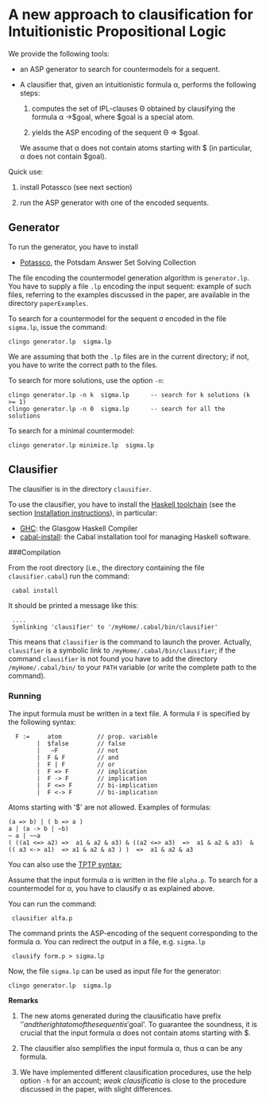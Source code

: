 A new approach to clausification for Intuitionistic Propositional Logic
=======================================================================


We provide the following tools:

- an ASP generator to search for countermodels for a  sequent. 
- A clausifier that, given an intuitionistic formula &alpha;, performs the following steps:

  1. computes the set of IPL-clauses &Theta; obtained by clausifying  the formula &alpha; &rarr;$goal,
     where $goal is a special atom.

  2. yields the  ASP encoding   of the sequent &Theta; &rArr; $goal.

  We assume that &alpha; does not contain atoms starting with $ (in particular,  &alpha; does not contain $goal).

Quick use:

1. install Potassco (see next section)

2. run the ASP generator with one of the encoded sequents.


Generator
--------

To run the generator, you have to install

- [Potassco](https://potassco.org/), the Potsdam Answer Set Solving Collection

The file encoding the countermodel generation algorithm is   `generator.lp`.
You have to supply a file `.lp` encoding the input sequent:
example of  such files, referring to the examples discussed in the paper,  are available in the directory `paperExamples`.



To search for a countermodel  for the sequent &sigma; encoded in the file `sigma.lp`,  issue the command:

```console
clingo generator.lp  sigma.lp
```
We are assuming that both the  `.lp` files are in the current directory;
if not, you have to write the correct path to the files.

To search for more solutions,  use the option `-n`:

```console
clingo generator.lp -n k  sigma.lp      -- search for k solutions (k >= 1)
clingo generator.lp -n 0  sigma.lp      -- search for all the solutions 
```


To search for a minimal countermodel:


```console
clingo generator.lp minimize.lp  sigma.lp
```


Clausifier
----------

The clausifier is in the directory `clausifier`.

To use the clausifier, you have to install the [Haskell toolchain](https://www.haskell.org/downloads)
(see  the section  [Installation instructions](https://www.haskell.org/downloads#ghcup)), 
in particular:

- [GHC](https://www.haskell.org/ghc/): the Glasgow Haskell Compiler
- [cabal-install](https://cabal.readthedocs.io/en/3.6/): the Cabal installation tool for managing Haskell software.


###Compilation

From the  root directory (i.e., the directory containing the file  `clausifier.cabal`) run the command:

```console
 cabal install
```



It should be printed a message like this:


```console
 ....
 Symlinking 'clausifier' to '/myHome/.cabal/bin/clausifier'
```


This means that `clausifier` is the command to launch the prover. Actually,
`clausifier` is a symbolic link to    `/myHome/.cabal/bin/clausifier`; if
the command `clausifier` is not found you have to add the directory `/myHome/.cabal/bin/` to
your `PATH` variable (or write the complete path to the command).



### Running


The input formula must be written in a text file. A formula `F` is specified by the following syntax:

```console
  F :=     atom          // prop. variable 
        |  $false        // false
        |   ~F           // not 
        |  F & F         // and
        |  F | F         // or
        |  F => F        // implication
        |  F -> F        // implication
        |  F <=> F       // bi-implication
        |  F <-> F       // bi-implication	
```

Atoms starting with '$' are not allowed.
Examples of formulas:

```console
(a => b) | ( b => a )
a | (a -> b | ~b)
~ a | ~~a
( ((a1 <=> a2) =>  a1 & a2 & a3) & ((a2 <=> a3)  =>  a1 & a2 & a3)  & (( a3 <-> a1)  => a1 & a2 & a3 ) )  =>  a1 & a2 & a3  
```

You can also use the [TPTP syntax](http://tptp.cs.miami.edu/TPTP/QuickGuide/Problems.html);



Assume that the input formula &alpha; is written in the file `alpha.p`.
To search for a countermodel for &alpha;,  you have to clausify  &alpha; as explained above.

You can run the command:


```console
 clausifier alfa.p
```

The command prints the ASP-encoding of the sequent corresponding to the formula &alpha;.
You can redirect the output in a file, e.g. `sigma.lp`


```console
 clausify form.p > sigma.lp
```

Now, the file `sigma.lp` can be used as input file for the generator:


```console
clingo generator.lp  sigma.lp
```

**Remarks**

1. The new atoms generated during the clausificatio have prefix '$' and the right atom of the sequent  is '$goal'.
    To guarantee the soundness, it is crucial that the input formula  &alpha; does not contain atoms starting with $.
2. The clausifier also semplifies the input formula &alpha;, thus  &alpha; can be any formula.
   
3. We have implemented different clausification procedures, use the help option `-h` for an account;
*weak clausificatio* is  close to the procedure discussed in the paper, with slight differences.
   
     